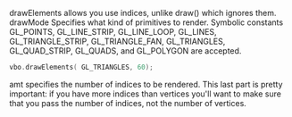 drawElements allows you use indices, unlike draw() which ignores them.
drawMode
Specifies what kind of primitives to render. Symbolic constants GL_POINTS, GL_LINE_STRIP, GL_LINE_LOOP, GL_LINES, GL_TRIANGLE_STRIP, GL_TRIANGLE_FAN, GL_TRIANGLES, GL_QUAD_STRIP, GL_QUADS, and GL_POLYGON are accepted.
```cpp
vbo.drawElements( GL_TRIANGLES, 60);
```
amt specifies the number of indices to be rendered. This last part is pretty important: if you have more indices than vertices you'll want to make sure that you pass the number of indices, not the number of vertices.
